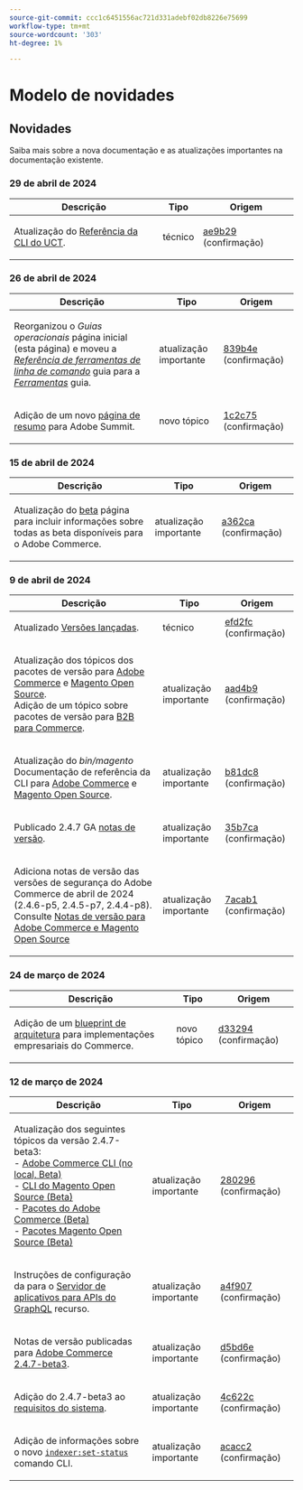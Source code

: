 ```yaml
---
source-git-commit: ccc1c6451556ac721d331adebf02db8226e75699
workflow-type: tm+mt
source-wordcount: '303'
ht-degree: 1%

---
```

# Modelo de novidades

## Novidades

Saiba mais sobre a nova documentação e as atualizações importantes na documentação existente.

### 29 de abril de 2024

<table style="table-layout:auto;">
  <thead>
    <tr>
      <th>Descrição</th>
      <th>Tipo</th>
      <th>Origem</th>
    </tr>
  </thead>
  <tbody>
    <tr>
      <td><p>Atualização do <a href="https://experienceleague.adobe.com/en/docs/commerce-operations/reference/uct">Referência da CLI do UCT</a>.</p>
</td>
      <td>técnico</td>
      <td><a href="https://github.com/AdobeDocs/commerce-operations.en/commit/ae9b29601953f25ca28f253f557d547b200616a0">ae9b29</a> (confirmação)</td>
    </tr>
  </tbody>
</table>

### 26 de abril de 2024

<table style="table-layout:auto;">
  <thead>
    <tr>
      <th>Descrição</th>
      <th>Tipo</th>
      <th>Origem</th>
    </tr>
  </thead>
  <tbody>
    <tr>
      <td><p>Reorganizou o <em>Guias operacionais</em> página inicial (esta página) e moveu a <em><a href="https://experienceleague.adobe.com/en/docs/commerce-operations/tools/cli-reference/commerce-on-premises">Referência de ferramentas de linha de comando</a></em> guia para a <em><a href="https://experienceleague.adobe.com/en/docs/commerce-operations/tools/overview">Ferramentas</a></em> guia.</p>
</td>
      <td>atualização importante</td>
      <td><a href="https://github.com/AdobeDocs/commerce-operations.en/commit/839b4e26a7c5d662093c7c1eec3fd5883ed7706a">839b4e</a> (confirmação)</td>
    </tr>
    <tr>
      <td><p>Adição de um novo <a href="https://experienceleague.adobe.com/docs/commerce-operations/events/summit/2024.html">página de resumo</a> para Adobe Summit.</p>
</td>
      <td>novo tópico</td>
      <td><a href="https://github.com/AdobeDocs/commerce-operations.en/commit/1c2c75da7cda0e3c38ea904c98932472b618a3e5">1c2c75</a> (confirmação)</td>
    </tr>
  </tbody>
</table>

### 15 de abril de 2024

<table style="table-layout:auto;">
  <thead>
    <tr>
      <th>Descrição</th>
      <th>Tipo</th>
      <th>Origem</th>
    </tr>
  </thead>
  <tbody>
    <tr>
      <td><p>Atualização do <a href="https://experienceleague.adobe.com/en/docs/commerce-operations/release/beta">beta</a> página para incluir informações sobre todas as beta disponíveis para o Adobe Commerce.</p>
</td>
      <td>atualização importante</td>
      <td><a href="https://github.com/AdobeDocs/commerce-operations.en/commit/a362cad66d38a89bacda656d1520047e22262179">a362ca</a> (confirmação)</td>
    </tr>
  </tbody>
</table>

### 9 de abril de 2024

<table style="table-layout:auto;">
  <thead>
    <tr>
      <th>Descrição</th>
      <th>Tipo</th>
      <th>Origem</th>
    </tr>
  </thead>
  <tbody>
    <tr>
      <td><p>Atualizado <a href="https://experienceleague.adobe.com/docs/commerce-operations/release/versions.html">Versões lançadas</a>.</p>
</td>
      <td>técnico</td>
      <td><a href="https://github.com/AdobeDocs/commerce-operations.en/commit/efd2fc4285a5cdc7ee20ead299ee16e54f9bcb83">efd2fc</a> (confirmação)</td>
    </tr>
    <tr>
      <td><p>Atualização dos tópicos dos pacotes de versão para <a href="https://experienceleague.adobe.com/en/docs/commerce-operations/release/packages/adobe-commerce">Adobe Commerce</a> e <a href="https://experienceleague.adobe.com/en/docs/commerce-operations/release/packages/magento-open-source">Magento Open Source</a>.<br /> Adição de um tópico sobre pacotes de versão para <a href="https://experienceleague.adobe.com/en/docs/commerce-operations/release/packages/adobe-commerce-b2b">B2B para Commerce</a>.</p>
</td>
      <td>atualização importante</td>
      <td><a href="https://github.com/AdobeDocs/commerce-operations.en/commit/aad4b904ba95142d1d848f934c9d3702cc37ec16">aad4b9</a> (confirmação)</td>
    </tr>
    <tr>
      <td><p>Atualização do <em>bin/magento</em> Documentação de referência da CLI para <a href="https://experienceleague.adobe.com/en/docs/commerce-operations/reference/commerce-on-premises">Adobe Commerce</a> e <a href="https://experienceleague.adobe.com/en/docs/commerce-operations/reference/magento-open-source">Magento Open Source</a>.</p>
</td>
      <td>atualização importante</td>
      <td><a href="https://github.com/AdobeDocs/commerce-operations.en/commit/b81dc87a261f128cdb572a30ff5538dae2087c49">b81dc8</a> (confirmação)</td>
    </tr>
    <tr>
      <td><p>Publicado 2.4.7 GA <a href="https://experienceleague.adobe.com/en/docs/commerce-operations/release/notes/adobe-commerce/2-4-7">notas de versão</a>.</p>
</td>
      <td>atualização importante</td>
      <td><a href="https://github.com/AdobeDocs/commerce-operations.en/commit/35b7caafbef5ced52ef6e4907e0634dfb2a61e4f">35b7ca</a> (confirmação)</td>
    </tr>
    <tr>
      <td><p>Adiciona notas de versão das versões de segurança do Adobe Commerce de abril de 2024 (2.4.6-p5, 2.4.5-p7, 2.4.4-p8). Consulte <a href="https://experienceleague.adobe.com/docs/commerce-operations/release/notes/overview.html">Notas de versão para Adobe Commerce e Magento Open Source</a></p>
</td>
      <td>atualização importante</td>
      <td><a href="https://github.com/AdobeDocs/commerce-operations.en/commit/7acab1d8d3f7b11cc1387b5558521f282ba0873f">7acab1</a> (confirmação)</td>
    </tr>
  </tbody>
</table><!-- date_group -->

### 24 de março de 2024

<table style="table-layout:auto;">
  <thead>
    <tr>
      <th>Descrição</th>
      <th>Tipo</th>
      <th>Origem</th>
    </tr>
  </thead>
  <tbody>
    <tr>
      <td><p>Adição de um <a href="https://experienceleague.adobe.com/docs/commerce-operations/implementation-playbook/architecture/enterprise-blueprint.html">blueprint de arquitetura</a> para implementações empresariais do Commerce.</p>
</td>
      <td>novo tópico</td>
      <td><a href="https://github.com/AdobeDocs/commerce-operations.en/commit/d33294d02b4431d4aa473aa5d0ab42e297cfed14">d33294</a> (confirmação)</td>
    </tr>
  </tbody>
</table>

### 12 de março de 2024

<table style="table-layout:auto;">
  <thead>
    <tr>
      <th>Descrição</th>
      <th>Tipo</th>
      <th>Origem</th>
    </tr>
  </thead>
  <tbody>
    <tr>
      <td><p>Atualização dos seguintes tópicos da versão 2.4.7-beta3:<br />- <a href="https://experienceleague.adobe.com/docs/commerce-operations/reference/commerce-on-premises-beta.html">Adobe Commerce CLI (no local, Beta)</a><br />- <a href="https://experienceleague.adobe.com/docs/commerce-operations/reference/magento-open-source-beta.html">CLI do Magento Open Source (Beta)</a><br />- <a href="https://experienceleague.adobe.com/docs/commerce-operations/release/packages/adobe-commerce-beta.html">Pacotes do Adobe Commerce (Beta)</a><br />- <a href="https://experienceleague.adobe.com/docs/commerce-operations/release/packages/magento-open-source-beta.html">Pacotes Magento Open Source (Beta)</a></p>
</td>
      <td>atualização importante</td>
      <td><a href="https://github.com/AdobeDocs/commerce-operations.en/commit/28029603b0a23eb161480363b5106142beda4180">280296</a> (confirmação)</td>
    </tr>
    <tr>
      <td><p>Instruções de configuração da para o <a href="https://experienceleague.adobe.com/docs/commerce-operations/performance-best-practices/performance-best-practices/application-server.html">Servidor de aplicativos para APIs do GraphQL</a> recurso.</p>
</td>
      <td>atualização importante</td>
      <td><a href="https://github.com/AdobeDocs/commerce-operations.en/commit/a4f907a793b4384cb7c162c032a153fafbbc6ff3">a4f907</a> (confirmação)</td>
    </tr>
    <tr>
      <td><p>Notas de versão publicadas para <a href="https://experienceleague.adobe.com/docs/commerce-operations/release/notes/adobe-commerce/2-4-7.html">Adobe Commerce 2.4.7-beta3</a>.</p>
</td>
      <td>atualização importante</td>
      <td><a href="https://github.com/AdobeDocs/commerce-operations.en/commit/d5bd6e1e9af78b24c687554261a50d4dce9483d6">d5bd6e</a> (confirmação)</td>
    </tr>
    <tr>
      <td><p>Adição do 2.4.7-beta3 ao <a href="https://experienceleague.adobe.com/docs/commerce-operations/installation-guide/system-requirements.html">requisitos do sistema</a>.</p>
</td>
      <td>atualização importante</td>
      <td><a href="https://github.com/AdobeDocs/commerce-operations.en/commit/4c622c47862c61fc9e6587ff95b3ac45142c2318">4c622c</a> (confirmação)</td>
    </tr>
    <tr>
      <td><p>Adição de informações sobre o novo <a href="https://experienceleague.adobe.com/docs/commerce-operations/configuration-guide/cli/manage-indexers.html"><code class="language-plaintext highlighter-rouge">indexer:set-status</code></a> comando CLI.</p>
</td>
      <td>atualização importante</td>
      <td><a href="https://github.com/AdobeDocs/commerce-operations.en/commit/acacc285f8b977b33bb27af76c971bc4015a2b45">acacc2</a> (confirmação)</td>
    </tr>
  </tbody>
</table><!-- date_group --><!-- month_group --><!-- year_group -->
